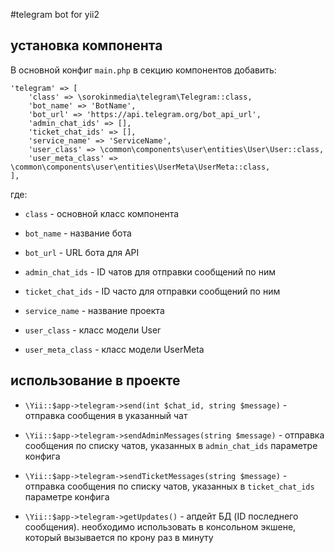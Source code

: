 #telegram bot for yii2

## установка компонента
В основной конфиг `main.php` в секцию компонентов добавить:

```
'telegram' => [
    'class' => \sorokinmedia\telegram\Telegram::class,
    'bot_name' => 'BotName',
    'bot_url' => 'https://api.telegram.org/bot_api_url',
    'admin_chat_ids' => [],
    'ticket_chat_ids' => [],
    'service_name' => 'ServiceName',
    'user_class' => \common\components\user\entities\User\User::class,
    'user_meta_class' => \common\components\user\entities\UserMeta\UserMeta::class,
],
```

где: 

+ `class` - основной класс компонента

+ `bot_name` - название бота

+ `bot_url` - URL бота для API

+ `admin_chat_ids` - ID чатов для отправки сообщений по ним

+ `ticket_chat_ids` - ID часто для отправки сообщений по ним

+ `service_name` - название проекта

+ `user_class` - класс модели User

+ `user_meta_class` - класс модели UserMeta

## использование в проекте

+ `\Yii::$app->telegram->send(int $chat_id, string $message)` - отправка сообщения в указанный чат

+ `\Yii::$app->telegram->sendAdminMessages(string $message)` - отправка сообщения по списку чатов, указанных в `admin_chat_ids` параметре конфига

+ `\Yii::$app->telegram->sendTicketMessages(string $message)` - отправка сообщения по списку чатов, указанных в `ticket_chat_ids` параметре конфига

+ `\Yii::$app->telegram->getUpdates()` - апдейт БД (ID последнего сообщения). необходимо использовать в консольном экшене, который вызывается по крону раз в минуту